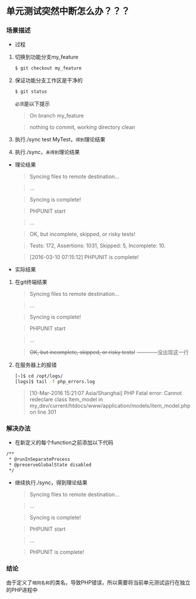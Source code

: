 `单元测试突然中断怎么办？？？`
=====

### 场景描述
* 过程

 1. 切换到功能分支my_feature

    ```sh
    $ git checkout my_feature
    ```

 1. 保证功能分支工作区是干净的

    ```sh
    $ git status
    ```

    `必须`是以下提示

    > On branch my_feature

    > nothing to commit, working directory clean

 1. 执行./sync test MyTest，`得到`理论结果

 1. 执行./sync，`未得到`理论结果

* 理论结果

    > Syncing files to remote destination...

    > ...

    > Syncing is complete!

    > PHPUNIT start

    > ...

    > OK, but incomplete, skipped, or risky tests!


    > Tests: 172, Assertions: 1031, Skipped: 5, Incomplete: 10.


    > [2016-03-10 07:15:12] PHPUNIT is complete!

* 实际结果

 1. 在git终端结果

    > Syncing files to remote destination...

    > ...

    > Syncing is complete!

    > PHPUNIT start

    > ...

    > ~~OK, but incomplete, skipped, or risky tests!~~  ————没出现这一行

 1. 在服务器上的报错

    ```sh
    [~]$ cd /opt/logs/
    [logs]$ tail -f php_errors.log
    ```

    > [10-Mar-2016 15:21:07 Asia/Shanghai] PHP Fatal error:  Cannot redeclare class Item_model in my_dev/current/htdocs/www/application/models/item_model.php on line 301

### 解决办法

* 在新定义的每个function之前添加以下代码

```sh
/**
 * @runInSeparateProcess
 * @preserveGlobalState disabled
 */
```

* 继续执行./sync，得到理论结果

    > Syncing files to remote destination...

    > ...

    > Syncing is complete!

    > PHPUNIT start

    > ...

    > PHPUNIT is complete!

### 结论

由于定义了`相同名称`的类名，导致PHP错误，所以需要将当前单元测试运行在独立的PHP进程中